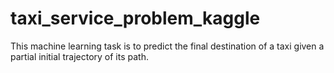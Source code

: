 # taxi_service_problem_kaggle
This machine learning task is to predict the final destination of a taxi given a partial initial trajectory of its path.
